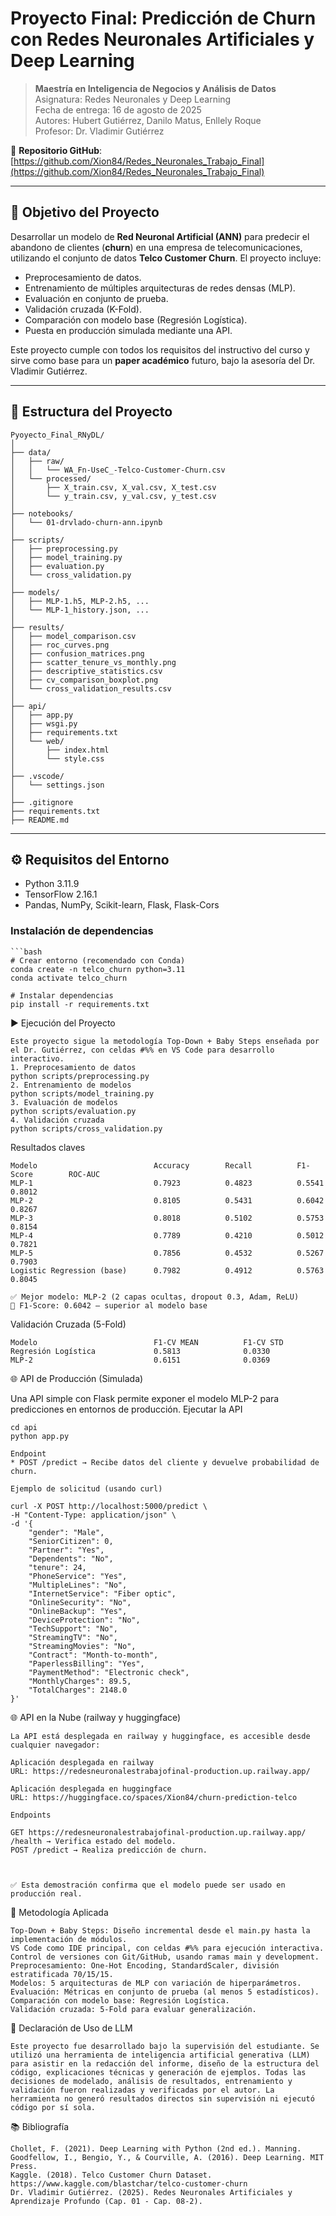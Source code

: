 # Proyecto Final: Predicción de Churn con Redes Neuronales Artificiales y Deep Learning

> **Maestría en Inteligencia de Negocios y Análisis de Datos**  
> Asignatura: Redes Neuronales y Deep Learning  
> Fecha de entrega: 16 de agosto de 2025  
> Autores: Hubert Gutiérrez, Danilo Matus, Enllely Roque  
> Profesor: Dr. Vladimir Gutiérrez  

🔗 **Repositorio GitHub**: [https://github.com/Xion84/Redes_Neuronales_Trabajo_Final](https://github.com/Xion84/Redes_Neuronales_Trabajo_Final)

---

## 🎯 Objetivo del Proyecto

Desarrollar un modelo de **Red Neuronal Artificial (ANN)** para predecir el abandono de clientes (**churn**) en una empresa de telecomunicaciones, utilizando el conjunto de datos **Telco Customer Churn**. El proyecto incluye:

- Preprocesamiento de datos.
- Entrenamiento de múltiples arquitecturas de redes densas (MLP).
- Evaluación en conjunto de prueba.
- Validación cruzada (K-Fold).
- Comparación con modelo base (Regresión Logística).
- Puesta en producción simulada mediante una API.

Este proyecto cumple con todos los requisitos del instructivo del curso y sirve como base para un **paper académico** futuro, bajo la asesoría del Dr. Vladimir Gutiérrez.

---

## 📂 Estructura del Proyecto

    Pyoyecto_Final_RNyDL/
    │
    ├── data/
    │   ├── raw/
    │   │   └── WA_Fn-UseC_-Telco-Customer-Churn.csv
    │   └── processed/
    │       ├── X_train.csv, X_val.csv, X_test.csv
    │       └── y_train.csv, y_val.csv, y_test.csv
    │
    ├── notebooks/
    │   └── 01-drvlado-churn-ann.ipynb
    │
    ├── scripts/
    │   ├── preprocessing.py
    │   ├── model_training.py
    │   ├── evaluation.py
    │   └── cross_validation.py 
    │
    ├── models/
    │   ├── MLP-1.h5, MLP-2.h5, ...
    │   └── MLP-1_history.json, ...
    │
    ├── results/
    │   ├── model_comparison.csv
    │   ├── roc_curves.png
    │   ├── confusion_matrices.png
    │   ├── scatter_tenure_vs_monthly.png
    │   ├── descriptive_statistics.csv
    │   ├── cv_comparison_boxplot.png
    │   └── cross_validation_results.csv
    │
    ├── api/
    │   ├── app.py
    │   ├── wsgi.py
    │   ├── requirements.txt
    │   └── web/
    │       ├── index.html
    │       └── style.css
    │
    ├── .vscode/
    │   └── settings.json
    │
    ├── .gitignore
    ├── requirements.txt
    ├── README.md



---

## ⚙️ Requisitos del Entorno

  - Python 3.11.9
  - TensorFlow 2.16.1
  - Pandas, NumPy, Scikit-learn, Flask, Flask-Cors

### Instalación de dependencias

    ```bash
    # Crear entorno (recomendado con Conda)
    conda create -n telco_churn python=3.11
    conda activate telco_churn

    # Instalar dependencias
    pip install -r requirements.txt

▶️ Ejecución del Proyecto 

    Este proyecto sigue la metodología Top-Down + Baby Steps enseñada por el Dr. Gutiérrez, con celdas #%% en VS Code para desarrollo interactivo. 
    1. Preprocesamiento de datos 
    python scripts/preprocessing.py
    2. Entrenamiento de modelos
    python scripts/model_training.py
    3. Evaluación de modelos
    python scripts/evaluation.py
    4. Validación cruzada
    python scripts/cross_validation.py

Resultados claves 

    Modelo                          Accuracy        Recall          F1-Score        ROC-AUC
    MLP-1                           0.7923          0.4823          0.5541          0.8012
    MLP-2                          	0.8105          0.5431 	        0.6042          0.8267
    MLP-3                           0.8018          0.5102          0.5753          0.8154
    MLP-4                           0.7789          0.4210          0.5012          0.7821
    MLP-5                           0.7856          0.4532          0.5267          0.7903
    Logistic Regression (base)      0.7982          0.4912          0.5763          0.8045

    ✅ Mejor modelo: MLP-2 (2 capas ocultas, dropout 0.3, Adam, ReLU)
    🎯 F1-Score: 0.6042 — superior al modelo base

Validación Cruzada (5-Fold)

    Modelo                          F1-CV MEAN          F1-CV STD
    Regresión Logística             0.5813              0.0330
    MLP-2                           0.6151              0.0369

🌐 API de Producción (Simulada) 

Una API simple con Flask permite exponer el modelo MLP-2 para predicciones en entornos de producción. 
    Ejecutar la API 

    cd api
    python app.py

    Endpoint
    * POST /predict → Recibe datos del cliente y devuelve probabilidad de churn.

    Ejemplo de solicitud (usando curl)

    curl -X POST http://localhost:5000/predict \
    -H "Content-Type: application/json" \
    -d '{
        "gender": "Male",
        "SeniorCitizen": 0,
        "Partner": "Yes",
        "Dependents": "No",
        "tenure": 24,
        "PhoneService": "Yes",
        "MultipleLines": "No",
        "InternetService": "Fiber optic",
        "OnlineSecurity": "No",
        "OnlineBackup": "Yes",
        "DeviceProtection": "No",
        "TechSupport": "No",
        "StreamingTV": "No",
        "StreamingMovies": "No",
        "Contract": "Month-to-month",
        "PaperlessBilling": "Yes",
        "PaymentMethod": "Electronic check",
        "MonthlyCharges": 89.5,
        "TotalCharges": 2148.0
    }'

🌐 API en la Nube (railway y huggingface) 

    La API está desplegada en railway y huggingface, es accesible desde cualquier navegador: 

    Aplicación desplegada en railway
    URL: https://redesneuronalestrabajofinal-production.up.railway.app/  

    Aplicación desplegada en huggingface
    URL: https://huggingface.co/spaces/Xion84/churn-prediction-telco

    Endpoints 

    GET https://redesneuronalestrabajofinal-production.up.railway.app/  /health → Verifica estado del modelo.
    POST /predict → Realiza predicción de churn.
    
     

    ✅ Esta demostración confirma que el modelo puede ser usado en producción real. 
     
🧠 Metodología Aplicada 

    Top-Down + Baby Steps: Diseño incremental desde el main.py hasta la implementación de módulos.
    VS Code como IDE principal, con celdas #%% para ejecución interactiva.
    Control de versiones con Git/GitHub, usando ramas main y development.
    Preprocesamiento: One-Hot Encoding, StandardScaler, división estratificada 70/15/15.
    Modelos: 5 arquitecturas de MLP con variación de hiperparámetros.
    Evaluación: Métricas en conjunto de prueba (al menos 5 estadísticos).
    Comparación con modelo base: Regresión Logística.
    Validación cruzada: 5-Fold para evaluar generalización.
     
🤖 Declaración de Uso de LLM 

    Este proyecto fue desarrollado bajo la supervisión del estudiante. Se utilizó una herramienta de inteligencia artificial generativa (LLM) para asistir en la redacción del informe, diseño de la estructura del código, explicaciones técnicas y generación de ejemplos. Todas las decisiones de modelado, análisis de resultados, entrenamiento y validación fueron realizadas y verificadas por el autor. La herramienta no generó resultados directos sin supervisión ni ejecutó código por sí sola. 
     
📚 Bibliografía 

    Chollet, F. (2021). Deep Learning with Python (2nd ed.). Manning.
    Goodfellow, I., Bengio, Y., & Courville, A. (2016). Deep Learning. MIT Press.
    Kaggle. (2018). Telco Customer Churn Dataset. https://www.kaggle.com/blastchar/telco-customer-churn 
    Dr. Vladimir Gutiérrez. (2025). Redes Neuronales Artificiales y Aprendizaje Profundo (Cap. 01 - Cap. 08-2).
     